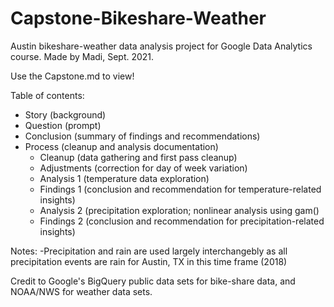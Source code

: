 # Capstone-Bikeshare-Weather
Austin bikeshare-weather data analysis project for Google Data Analytics course.
Made by Madi, Sept. 2021. 

Use the Capstone.md to view!

Table of contents:
  - Story		(background)
  - Question		(prompt)
  - Conclusion		(summary of findings and recommendations)
  - Process		(cleanup and analysis documentation)
    - Cleanup		(data gathering and first pass cleanup)
    - Adjustments		(correction for day of week variation)
    - Analysis 1		(temperature data exploration)
    - Findings 1		(conclusion and recommendation for temperature-related insights)
    - Analysis 2		(precipitation exploration; nonlinear analysis using gam()
    - Findings 2		(conclusion and recommendation for precipitation-related insights)
  
 Notes:
  -Precipitation and rain are used largely interchangebly as all precipitation events are rain for Austin, TX in this time frame (2018)
  
 Credit to Google's BigQuery public data sets for bike-share data, and NOAA/NWS for weather data sets.
